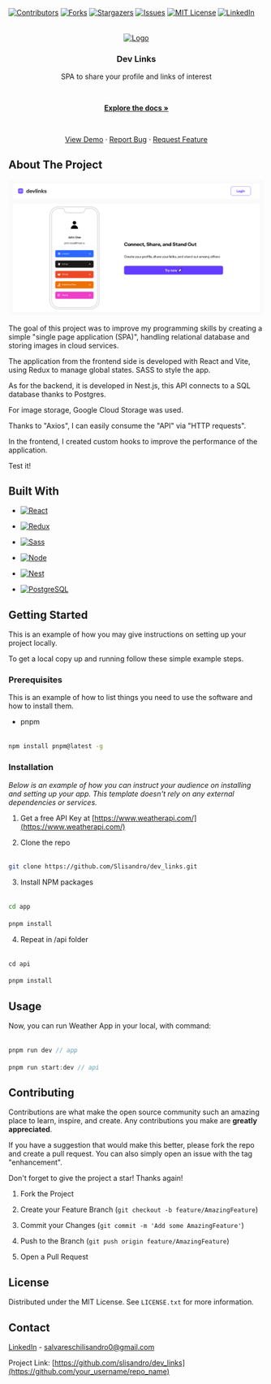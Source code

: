 [![Contributors][contributors-shield]][contributors-url]
[![Forks][forks-shield]][forks-url]
[![Stargazers][stars-shield]][stars-url]
[![Issues][issues-shield]][issues-url]
[![MIT License][license-shield]][license-url]
[![LinkedIn][linkedin-shield]][linkedin-url]

<br  />

<div  align="center">

<a align="center" href="https://github.com/Slisandro/dev-links">
<img src="https://github.com/othneildrew/Best-README-Template/raw/master/images/logo.png" alt="Logo" width="80"  height="80" align="center">
</a>

  

<h3  align="center">Dev Links</h3>

  

<p  align="center">
	SPA to share your profile and links of interest
</p>
<br  />

<a  href="https://github.com/Slisandro/dev_links"><strong>Explore the docs »</strong></a>

<br  />


<a  href="https://devlinks-sl.vercel.app">View Demo</a>
·
<a  href="https://github.com/Slisandro/dev_links/issues">Report Bug</a>
·
<a  href="https://github.com/Slisandro/dev_links/issues">Request Feature</a>
</p>

</div>

## About The Project
[![Product Name Screen Shot][product-screenshot]](https://devlinks-sl.vercel.app)

The goal of this project was to improve my programming skills by creating a simple "single page application (SPA)", handling relational database and storing images in cloud services.

The application from the frontend side is developed with React and Vite, using Redux to manage global states. SASS to style the app.

As for the backend, it is developed in Nest.js, this API connects to a SQL database thanks to Postgres.

For image storage, Google Cloud Storage was used.

Thanks to "Axios", I can easily consume the "API" via "HTTP requests".

In the frontend, I created custom hooks to improve the performance of the application.

Test it!

## Built With

* [![React][React.js]][React-url]

* [![Redux][Redux]][Redux-url]

* [![Sass][Sass]][Sass-url]

* [![Node][Node.js]][Node-url]

* [![Nest][Nest.js]][Nest-url]

* [![PostgreSQL][PostgreSQL]][PostgreSQL-url]
<!-- GETTING STARTED -->

## Getting Started

  

This is an example of how you may give instructions on setting up your project locally.

To get a local copy up and running follow these simple example steps.

  

### Prerequisites

  

This is an example of how to list things you need to use the software and how to install them.

* pnpm

```sh

npm install pnpm@latest -g

```

  

### Installation

  

_Below is an example of how you can instruct your audience on installing and setting up your app. This template doesn't rely on any external dependencies or services._  

1. Get a free API Key at [https://www.weatherapi.com/](https://www.weatherapi.com/)

2. Clone the repo

```sh

git clone https://github.com/Slisandro/dev_links.git

```

3. Install NPM packages 

```sh

cd app

pnpm install 

```

4. Repeat in /api folder

```js

cd api

pnpm install

```

## Usage

Now, you can run Weather App in your local, with command:

```js

pnpm run dev // app

pnpm run start:dev // api

```
  
## Contributing

Contributions are what make the open source community such an amazing place to learn, inspire, and create. Any contributions you make are **greatly appreciated**.

If you have a suggestion that would make this better, please fork the repo and create a pull request. You can also simply open an issue with the tag "enhancement".

Don't forget to give the project a star! Thanks again!

1. Fork the Project

2. Create your Feature Branch (`git checkout -b feature/AmazingFeature`)

3. Commit your Changes (`git commit -m 'Add some AmazingFeature'`)

4. Push to the Branch (`git push origin feature/AmazingFeature`)

5. Open a Pull Request

  
## License

  

Distributed under the MIT License. See `LICENSE.txt` for more information.

## Contact

  

[LinkedIn](https://www.linkedin.com/in/salvareschilisandro/) - salvareschilisandro0@gmail.com

  

Project Link: [https://github.com/slisandro/dev_links](https://github.com/your_username/repo_name)

<!-- MARKDOWN LINKS & IMAGES -->

<!-- https://www.markdownguide.org/basic-syntax/#reference-style-links -->

[contributors-shield]: https://img.shields.io/github/contributors/Slisandro/dev_links.svg?style=for-the-badge

[contributors-url]: https://github.com/Slisandro/dev_links/graphs/contributors

[forks-shield]: https://img.shields.io/github/forks/Slisandro/dev_links.svg?style=for-the-badge

[forks-url]: https://github.com/Slisandro/dev_links/network/members

[stars-shield]: https://img.shields.io/github/stars/Slisandro/dev_links.svg?style=for-the-badge

[stars-url]: https://github.com/Slisandro/dev_links/

[issues-shield]: https://img.shields.io/github/issues/Slisandro/dev_links.svg?style=for-the-badge

[issues-url]: https://github.com/Slisandro/dev_links/issues

[license-shield]: https://img.shields.io/github/license/Slisandro/dev_links.svg?style=for-the-badge

[license-url]: https://github.com/Slisandro/dev_links/blob/master/LICENSE.txt

[linkedin-shield]: https://img.shields.io/badge/-LinkedIn-black.svg?style=for-the-badge&logo=linkedin&colorB=555

[linkedin-url]: https://www.linkedin.com/in/salvareschilisandro

[product-screenshot]: https://github.com/Slisandro/dev_links/blob/main/assets/preview.png?raw=true

[React.js]: https://img.shields.io/badge/react-%2320232a.svg?style=for-the-badge&logo=react&logoColor=%2361DAFB
[Redux]: https://img.shields.io/badge/redux-%23593d88.svg?style=for-the-badge&logo=redux&logoColor=white
[Sass]: https://img.shields.io/badge/sass-%23CC6699.svg?style=for-the-badge&logo=sass&logoColor=white
[Node.js]: https://img.shields.io/badge/node.js-%2343853D.svg?style=for-the-badge&logo=node.js&logoColor=white
[Nest.js]: https://img.shields.io/badge/nestjs-%23E0234E.svg?style=for-the-badge&logo=nestjs&logoColor=white
[PostgreSQL]: https://img.shields.io/badge/postgres-%23316192.svg?style=for-the-badge&logo=postgresql&logoColor=white


[React-url]: https://es.react.dev
[Redux-url]: https://redux.js.org/
[Sass-url]: https://sass-lang.com/
[Node-url]: https://nodejs.org/
[Nest-url]: https://nestjs/
[PostgreSQL-url]: https://postgresql.org/